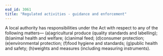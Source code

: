 ```yaml
---
esd_id: 3061
title: "Regulated activities - guidance and enforcement"
---
```


A local authority has responsibilities under the Act with respect to any of the following matters—
(a)agricultural produce (quality standards and labelling);
(b)animal health and welfare;
(c)animal feed;
(d)consumer protection;
(e)environmental protection;
(f)food hygiene and standards;
(g)public health and safety;
(h)weights and measures (including measuring instruments).

